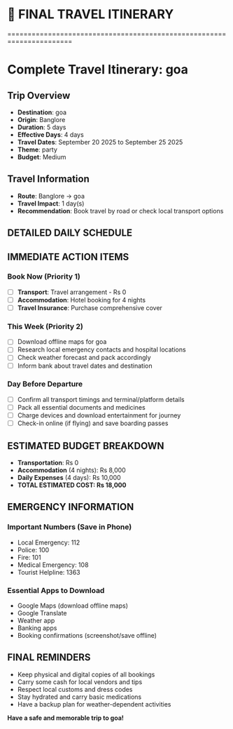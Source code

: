 # 🎯 FINAL TRAVEL ITINERARY
======================================================================

# Complete Travel Itinerary: goa

## Trip Overview
- **Destination**: goa
- **Origin**: Banglore
- **Duration**: 5 days
- **Effective Days**: 4 days
- **Travel Dates**: September 20 2025 to September 25 2025
- **Theme**: party
- **Budget**: Medium

## Travel Information
- **Route**: Banglore → goa
- **Travel Impact**: 1 day(s)
- **Recommendation**: Book travel by road or check local transport options

## DETAILED DAILY SCHEDULE


## IMMEDIATE ACTION ITEMS

### Book Now (Priority 1)
- [ ] **Transport**: Travel arrangement - Rs 0
- [ ] **Accommodation**: Hotel booking for 4 nights
- [ ] **Travel Insurance**: Purchase comprehensive cover

### This Week (Priority 2)  
- [ ] Download offline maps for goa
- [ ] Research local emergency contacts and hospital locations
- [ ] Check weather forecast and pack accordingly
- [ ] Inform bank about travel dates and destination

### Day Before Departure
- [ ] Confirm all transport timings and terminal/platform details
- [ ] Pack all essential documents and medicines
- [ ] Charge devices and download entertainment for journey
- [ ] Check-in online (if flying) and save boarding passes

## ESTIMATED BUDGET BREAKDOWN
- **Transportation**: Rs 0
- **Accommodation** (4 nights): Rs 8,000  
- **Daily Expenses** (4 days): Rs 10,000
- ****TOTAL ESTIMATED COST**: Rs 18,000**

## EMERGENCY INFORMATION
### Important Numbers (Save in Phone)
- Local Emergency: 112
- Police: 100
- Fire: 101
- Medical Emergency: 108
- Tourist Helpline: 1363

### Essential Apps to Download
- Google Maps (download offline maps)
- Google Translate
- Weather app
- Banking apps
- Booking confirmations (screenshot/save offline)

## FINAL REMINDERS
- Keep physical and digital copies of all bookings
- Carry some cash for local vendors and tips
- Respect local customs and dress codes
- Stay hydrated and carry basic medications
- Have a backup plan for weather-dependent activities

**Have a safe and memorable trip to goa!**

